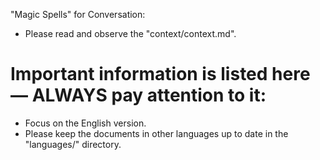 "Magic Spells" for Conversation:

- Please read and observe the "context/context.md".

# Important information is listed here — ALWAYS pay attention to it:

- Focus on the English version.
- Please keep the documents in other languages up to date in the "languages/" directory.
